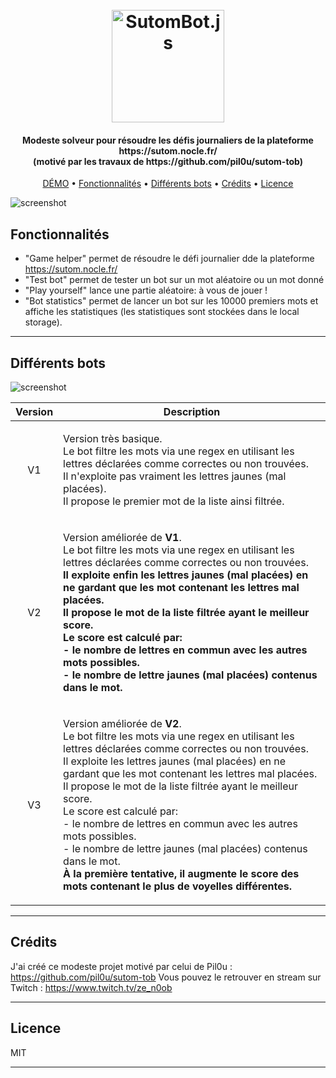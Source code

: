 <h1 align="center">
  <br>
  <img src="https://raw.githubusercontent.com/ticlekiwi/SutomBot.js/main/images/logo-round.png" alt="SutomBot.js" width="180">
  <br>
</h1>

<h4 align="center">
Modeste solveur pour résoudre les défis journaliers de la plateforme https://sutom.nocle.fr/
<br>
(motivé par les travaux de https://github.com/pil0u/sutom-tob)
</h4>

<p align="center">
  <a href="https://ticlekiwi.github.io/SutomBot.js/" target="_blank">DÉMO</a> •
  <a href="#fonctionnalités">Fonctionnalités</a> •
  <a href="#différents-bots">Différents bots</a> •
  <a href="#crédits">Crédits</a> •
  <a href="#licence">Licence</a>
</p>

![screenshot](https://raw.githubusercontent.com/ticlekiwi/SutomBot.js/main/images/captures/game-helper.gif)
## Fonctionnalités

* "Game helper" permet de résoudre le défi journalier dde la plateforme https://sutom.nocle.fr/
* "Test bot" permet de tester un bot sur un mot aléatoire ou un mot donné
* "Play yourself" lance une partie aléatoire: à vous de jouer ! 
* "Bot statistics" permet de lancer un bot sur les 10000 premiers mots et affiche les statistiques (les statistiques sont stockées dans le local storage).

---

## Différents bots

![screenshot](https://raw.githubusercontent.com/ticlekiwi/SutomBot.js/main/images/captures/statistics.png)


| Version | Description |
| :---: | :---: |
| V1 | <p align="left">Version très basique.<br>Le bot filtre les mots via une regex en utilisant les lettres déclarées comme correctes ou non trouvées.<br>Il n'exploite pas vraiment les lettres jaunes (mal placées).<br>Il propose le premier mot de la liste ainsi filtrée.</p>  |
| V2 | <p align="left">Version améliorée de <strong>V1</strong>.<br>Le bot filtre les mots via une regex en utilisant les lettres déclarées comme correctes ou non trouvées.<br><strong>Il exploite enfin les lettres jaunes (mal placées) en ne gardant que les mot contenant les lettres mal placées.<br>Il propose le mot de la liste filtrée ayant le meilleur score.<br>Le score est calculé par:<br>- le nombre de lettres en commun avec les autres mots possibles.<br>- le nombre de lettre jaunes (mal placées) contenus dans le mot.</strong></p>  |
| V3 |  <p align="left">Version améliorée de <strong>V2</strong>.<br>Le bot filtre les mots via une regex en utilisant les lettres déclarées comme correctes ou non trouvées.<br>Il exploite les lettres jaunes (mal placées)  en ne gardant que les mot contenant les lettres mal placées.<br>Il propose le mot de la liste filtrée ayant le meilleur score.<br>Le score est calculé par:<br>- le nombre de lettres en commun avec les autres mots possibles.<br>- le nombre de lettre jaunes (mal placées) contenus dans le mot.<br><strong>À la première tentative, il augmente le score des mots contenant le plus de voyelles différentes.</strong></p>  |

---

## Crédits

J'ai créé ce modeste projet motivé par celui de Pil0u : https://github.com/pil0u/sutom-tob 
Vous pouvez le retrouver en stream sur Twitch : https://www.twitch.tv/ze_n0ob

---

## Licence

MIT

---
